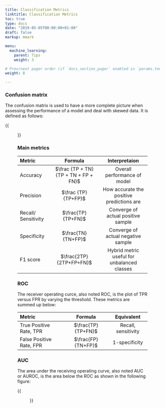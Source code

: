 ```yaml
---
title: Classification Metrics
linktitle: Classification Metrics
toc: true
type: docs
date: "2019-05-05T00:00:00+01:00"
draft: false
markup: mmark

menu:
  machine_learning:
    parent: Tips
    weight: 3

# Prev/next pager order (if `docs_section_pager` enabled in `params.toml`)
weight: 8

---
```

### Confusion matrix

The confusion matrix is used to have a more complete picture when assessing the performance of a model and deal with skewed data. It is defined as follows:

{{<figure src = "confusion_matrix.png" >}}

### Main metrics

|Metric|Formula|Interpretaion|
|:---|:---:|:---:|
|Accuracy|$\frac {TP + TN}{TP + TN + FP + FN}$|Overall performance of model|
|Precision|$\frac {TP}{TP+FP}$|How accurate the positive predictions are|
|Recall/ Sensitivity|$\frac{TP}{TP+FN}$|Converge of actual positive sample|
|Specificity|$\frac{TN}{TN+FP}$|Converge of actual negative sample|
|F1 score|$\frac{2TP}{2TP+FP+FN}$|Hybrid metric useful for unbalanced classes|

### ROC

The receiver operating curce, also noted ROC, is the plot of TPR versus FPR by varying the threshold. These metrics are summed up below:

|Metric|Formula|Equivalent|
|:---|:---:|:---:|
|True Positive Rate, TPR|$\frac{TP}{TP+FN}$|Recall, sensitivity|
|False Positive Rate, FPR|$\frac{FP}{TN+FP}$|1-specificity|

### AUC

The area under the receiving operating curve, also noted AUC or AUROC, is the area below the ROC as shown in the following figure:

{{<figure src = "roc-auc.png">}}
